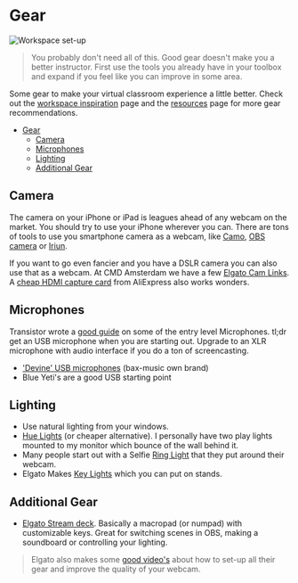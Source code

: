 # Gear

![Workspace set-up](../images/2020-08-17-11-46-27.png)

> You probably don't need all of this. Good gear doesn't make you a better instructor. First use the tools you already have in your toolbox and expand if you feel like you can improve in some area.

Some gear to make your virtual classroom experience a little better. Check out the [workspace inspiration](/guides/workspace.md) page and the [resources](/resources.md) page for more gear recommendations.

- [Gear](#gear)
  - [Camera](#camera)
  - [Microphones](#microphones)
  - [Lighting](#lighting)
  - [Additional Gear](#additional-gear)

## Camera

The camera on your iPhone or iPad is leagues ahead of any webcam on the market. You should try to use your iPhone wherever you can. There are tons of tools to use you smartphone camera as a webcam, like [Camo](https://reincubate.com/camo/), [OBS camera](https://obs.camera/) or [Iriun](https://iriun.com/).

If you want to go even fancier and you have a DSLR camera you can also use that as a webcam. At CMD Amsterdam we have a few [Elgato Cam Links](https://www.elgato.com/en/gaming/cam-link-4k). A [cheap HDMI capture card](https://nl.aliexpress.com/wholesale?trafficChannel=main&d=y&CatId=0&SearchText=capture+card&ltype=wholesale&SortType=total_tranpro_desc&groupsort=1&page=1) from AliExpress also works wonders.

## Microphones

Transistor wrote a [good guide](https://transistor.fm/how-to-start-a-podcast/#bestmic) on some of the entry level Microphones. tl;dr get an USB microphone when you are starting out. Upgrade to an XLR microphone with audio interface if you do a ton of screencasting.

- ['Devine' USB microphones](https://www.bax-shop.nl/usb-microfoons) (bax-music own brand)
- Blue Yeti's are a good USB starting point

## Lighting

- Use natural lighting from your windows.
- [Hue Lights](https://www.philips-hue.com/en-us) (or cheaper alternative). I personally have two play lights mounted to my monitor which bounce of the wall behind it.
- Many people start out with a Selfie [Ring Light](https://www.amazon.de/s?k=selfie+ring+light&__mk_nl_NL=%C3%85M%C3%85%C5%BD%C3%95%C3%91&ref=nb_sb_noss_2) that they put around their webcam.
- Elgato Makes [Key Lights](https://www.elgato.com/en/gaming/key-light) which you can put on stands.

## Additional Gear

- [Elgato Stream deck](https://www.elgato.com/en/gaming/stream-deck). Basically a macropad (or numpad) with customizable keys. Great for switching scenes in OBS, making a soundboard or controlling your lighting.

> Elgato also makes some [good video's](https://www.youtube.com/c/elgato/videos) about how to set-up all their gear and improve the quality of your webcam.
